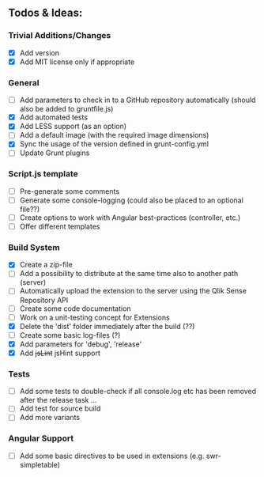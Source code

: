 ## Todos & Ideas:

### Trivial Additions/Changes
- [X] Add version
- [X] Add MIT license only if appropriate

### General
- [ ] Add parameters to check in to a GitHub repository automatically (should also be added to gruntfile.js)
- [X] Add automated tests
- [X] Add LESS support (as an option)
- [ ] Add a default image (with the required image dimensions)
- [X] Sync the usage of the version defined in grunt-config.yml
- [ ] Update Grunt plugins

### Script.js template
- [ ] Pre-generate some comments
- [ ] Generate some console-logging (could also be placed to an optional file??)
- [ ] Create options to work with Angular best-practices (controller, etc.)
- [ ] Offer different templates

### Build System
- [x] Create a zip-file 
- [ ] Add a possibility to distribute at the same time also to another path (server)
- [ ] Automatically upload the extension to the server using the Qlik Sense Repository API
- [ ] Create some code documentation
- [ ] Work on a unit-testing concept for Extensions
- [X] Delete the 'dist' folder immediately after the build (??)
- [ ] Create some basic log-files (?)
- [X] Add parameters for 'debug', 'release'
- [X] Add ~~jsLint~~ jsHint support

### Tests
- [ ] Add some tests to double-check if all console.log etc has been removed after the release task ...
- [ ] Add test for source build
- [ ] Add more variants

### Angular Support
- [ ] Add some basic directives to be used in extensions (e.g. swr-simpletable)

